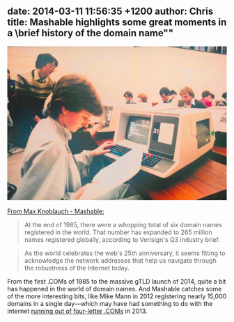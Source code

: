 date: 2014-03-11 11:56:35 +1200
author: Chris
title: Mashable highlights some great moments in a \brief history of the domain name\""
----

<!-- excerpt -->

![retro pic](/media/2014-03-11-retro-computer.jpg)

[From Max Knoblauch - Mashable:](http://mashable.com/2014/03/10/domain-names-history/)

>At the end of 1985, there were a whopping total of six domain names registered in the world. That number has expanded to 265 million names registered globally, according to Verisign's Q3 industry brief.

>As the world celebrates the web's 25th anniversary, it seems fitting to acknowledge the network addresses that help us navigate through the robustness of the Internet today.

<!-- /excerpt -->

From the first .COMs of 1985 to the massive gTLD launch of 2014, quite a bit has happened in the world of domain names. And Mashable catches some of the more interesting bits, like Mike Mann in 2012 registering nearly 15,000 domains in a single day—which may have had something to do with the internet [running out of four-letter .COMs](https://iwantmyname.com/blog/2013/12/four-letter-coms-are-a-four-letter-wordgone.html) in 2013.
